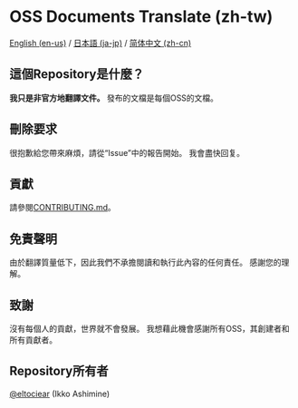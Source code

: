 # OSS Documents Translate (zh-tw)
[English (en-us)](../../README.md) / [日本語 (ja-jp)](../ja-jp/README.md) / [简体中文 (zh-cn)](../zh-cn/README.md)

## 這個Repository是什麼？
**我只是非官方地翻譯文件。**
發布的文檔是每個OSS的文檔。

## 刪除要求
很抱歉給您帶來麻煩，請從“Issue”中的報告開始。
我會盡快回复。

## 貢獻
請參閱[CONTRIBUTING.md](./CONTRIBUTING.md)。

## 免責聲明
由於翻譯質量低下，因此我們不承擔閱讀和執行此內容的任何責任。
感謝您的理解。

## 致謝
沒有每個人的貢獻，世界就不會發展。
我想藉此機會感謝所有OSS，其創建者和所有貢獻者。

## Repository所有者
[@eltociear](https://github.com/eltociear) (Ikko Ashimine)
